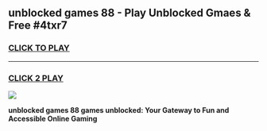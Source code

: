 
## unblocked games 88 - Play Unblocked Gmaes & Free #4txr7
<h3>
<a href="https://news.freeplayer.one?title=unblocked_games_88&ref=26F">CLICK TO PLAY</a></h3>
<hr>

<h3>
<a href="https://news.freeplayer.one?title=unblocked_games_88&ref=26F">CLICK 2 PLAY</a>
  
</h3>

<a href="https://news.freeplayer.one?title=unblocked_games_88&ref=26F/"><img src="https://clearcache.store/games.png"></a>


**unblocked games 88 games unblocked: Your Gateway to Fun and Accessible Online Gaming**
